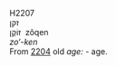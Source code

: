 <body>
  <p>H2207<br>  זקן  <br> זוֹקֶן  ‎  zôqen  <br><i>zo‘-ken </i><br>From <a href="h2204.htm">2204</a>  old <i>age: - </i>age.<br></p>
 </body>